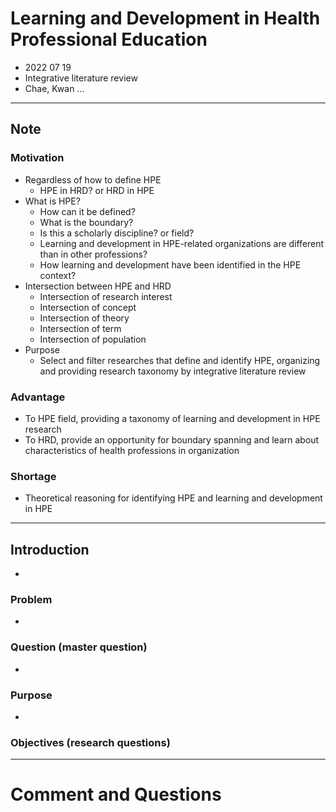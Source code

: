 # Learning and Development in Health Professional Education
- 2022 07 19 
- Integrative literature review
- Chae, Kwan ...

---
## Note
### Motivation
- Regardless of how to define HPE
    - HPE in HRD? or HRD in HPE
- What is HPE?
    - How can it be defined?
    - What is the boundary?
    - Is this a scholarly discipline? or field?
    - Learning and development in HPE-related organizations are different than in other professions?
    - How learning and development have been identified in the HPE context?
- Intersection between HPE and HRD
    - Intersection of research interest
    - Intersection of concept
    - Intersection of theory
    - Intersection of term
    - Intersection of population
- Purpose
    - Select and filter researches that define and identify HPE, organizing and providing research taxonomy by integrative literature review

### Advantage
- To HPE field, providing a taxonomy of learning and development in HPE research
- To HRD, provide an opportunity for boundary spanning and learn about characteristics of health professions in organization 

### Shortage
- Theoretical reasoning for identifying HPE and learning and development in HPE

---
## Introduction
- 

### Problem
- 

### Question (master question)
-

### Purpose
-

### Objectives (research questions)

---
# Comment and Questions

